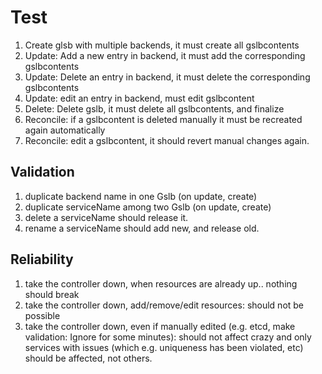 # Test


1. Create glsb with multiple backends, it must create all gslbcontents
2. Update: Add a new entry in backend, it must add the corresponding gslbcontents
3. Update: Delete an entry in backend, it must delete the corresponding gslbcontents
4. Update: edit an entry in backend, must edit gslbcontent
5. Delete: Delete gslb, it must delete all gslbcontents, and finalize
6. Reconcile: if a gslbcontent is deleted manually it must be recreated again automatically
7. Reconcile: edit a gslbcontent, it should revert manual changes again.


## Validation

1. duplicate backend name in one Gslb (on update, create)
2. duplicate serviceName among two Gslb (on update, create)
3. delete a serviceName should release it.
4. rename a serviceName should add new, and release old.


## Reliability

1. take the controller down, when resources are already up.. nothing should break
2. take the controller down, add/remove/edit resources: should not be possible
3. take the controller down, even if manually edited (e.g. etcd, make validation: Ignore for some minutes): should not affect crazy and only services with issues (which e.g. uniqueness has been violated, etc) should be affected, not others.
